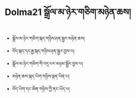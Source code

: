 # Dolma21 སྒྲོལ་མ་ཉེར་གཅིག་མཉེན་ཆས།

- སྒྲོལ་མ་ཉེར་གཅིག་སྐད་གཉིས་ཤན་སྦྱར་མཉེན་ཆས།
- བོད་སྐད་དང་རྒྱ་སྐད་གཉིས་ཤན་སྦྱར་བྱས་པ།
- སྒྲོལ་མ་ཉེར་གཅིག་གི་འདྲ་པར་མཉམ་སྦྱོར་བྱས་པ།
- མཉེན་ཆས་སྐད་ཡིག་གཉིས་ལྡན་ཡིན་པ།
- བོད་ཡིག་དང་ཨིན་གཉིས་ཀྱི་ནང་ཡོད་པ།
